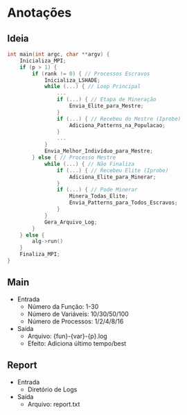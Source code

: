 # Anotações

## Ideia
```c
int main(int argc, char **argv) {
    Inicializa_MPI;
    if (p > 1) {
        if (rank != 0) { // Processos Escravos
            Inicializa_LSHADE;
            while (...) { // Loop Principal
                ...
                if (...) { // Etapa de Mineração
                    Envia_Elite_para_Mestre;
                }
                if (...) { // Recebeu do Mestre (Iprobe)
                    Adiciona_Patterns_na_Populacao;
                }
                ...
            }
            Envia_Melhor_Indivíduo_para_Mestre;
        } else { // Processo Mestre
            while (...) { // Não Finaliza
                if (...) { // Recebeu Elite (Iprobe)
                    Adiciona_Elite_para_Minerar;
                }
                if (...) { // Pode Minerar
                    Minera_Todas_Elite;
                    Envia_Patterns_para_Todos_Escravos;
                }
            }
            Gera_Arquivo_Log;
        }
    } else {
        alg->run()
    }
    Finaliza_MPI;
}
```

## Main
- Entrada
    - Número da Função: 1-30
    - Número de Variáveis: 10/30/50/100
    - Número de Processos: 1/2/4/8/16
- Saída
    - Arquivo: {fun}-{var}-{p}.log
    - Efeito: Adiciona último tempo/best

## Report
- Entrada
    - Diretório de Logs
- Saída
    - Arquivo: report.txt
